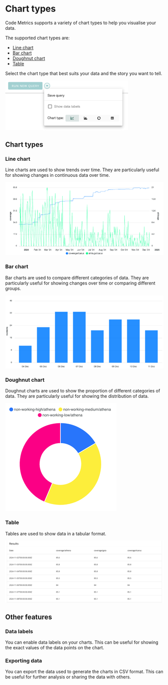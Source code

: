 # Chart types

Code Metrics supports a variety of chart types to help you visualise your data.

The supported chart types are:

- [Line chart](#line-chart)
- [Bar chart](#bar-chart)
- [Doughnut chart](#doughnut-chart)
- [Table](#table)

Select the chart type that best suits your data and the story you want to tell.

<img src="./img/chart_type_selector.png" alt="Chart types" width="392em" />

## Chart types

### Line chart

Line charts are used to show trends over time. They are particularly useful for showing changes in continuous data over time.

![Line chart](./img/line_chart.png)

### Bar chart

Bar charts are used to compare different categories of data. They are particularly useful for showing changes over time or comparing different groups.

![Bar chart](./img/bar_chart.png)

### Doughnut chart

Doughnut charts are used to show the proportion of different categories of data. They are particularly useful for showing the distribution of data.

<img src="./img/doughnut_chart.png" alt="Doughnut chart" width="354em" />

### Table

Tables are used to show data in a tabular format.

![Table](./img/table_chart.png)

## Other features

### Data labels

You can enable data labels on your charts. This can be useful for showing the exact values of the data points on the chart.

### Exporting data

You can export the data used to generate the charts in CSV format. This can be useful for further analysis or sharing the data with others.
